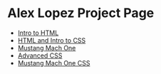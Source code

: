 # Alex Lopez Project Page 
<ul>
    <li><a href="intro_to_html/index.html" target="_blank">Intro to HTML</a></li>
    <li><a href="HTML5_intro_to_css/index.html" target="_blank">HTML and Intro to CSS</a></li>
    <li><a href="Mustang_Mach_One_Project/index.html" target="_blank">Mustang Mach One</a></li>
    <li><a href="adv_css/index.html" target="_blank"> Advanced CSS</a></li>
    <li><a href="Mustang_Mach_One_CSS/index.html" target="_blank">Mustang Mach One CSS</a></li>
</ul>
